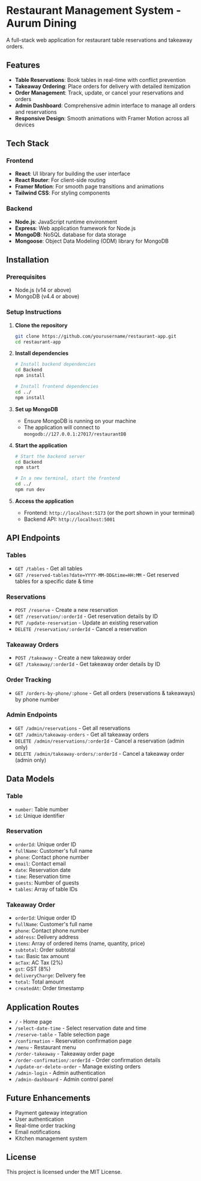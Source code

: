 # Restaurant Management System - Aurum Dining

A full-stack web application for restaurant table reservations and takeaway orders.

## Features

- **Table Reservations**: Book tables in real-time with conflict prevention
- **Takeaway Ordering**: Place orders for delivery with detailed itemization
- **Order Management**: Track, update, or cancel your reservations and orders
- **Admin Dashboard**: Comprehensive admin interface to manage all orders and reservations
- **Responsive Design**: Smooth animations with Framer Motion across all devices

## Tech Stack

### Frontend
- **React**: UI library for building the user interface
- **React Router**: For client-side routing
- **Framer Motion**: For smooth page transitions and animations
- **Tailwind CSS**: For styling components

### Backend
- **Node.js**: JavaScript runtime environment
- **Express**: Web application framework for Node.js
- **MongoDB**: NoSQL database for data storage
- **Mongoose**: Object Data Modeling (ODM) library for MongoDB

## Installation

### Prerequisites
- Node.js (v14 or above)
- MongoDB (v4.4 or above)

### Setup Instructions

1. **Clone the repository**
   ```bash
   git clone https://github.com/yourusername/restaurant-app.git
   cd restaurant-app
   ```

2. **Install dependencies**
   ```bash
   # Install backend dependencies
   cd Backend
   npm install

   # Install frontend dependencies
   cd ../
   npm install
   ```

3. **Set up MongoDB**
   - Ensure MongoDB is running on your machine
   - The application will connect to `mongodb://127.0.0.1:27017/restaurantDB`

4. **Start the application**
   ```bash
   # Start the backend server
   cd Backend
   npm start

   # In a new terminal, start the frontend
   cd ../
   npm run dev
   ```

5. **Access the application**
   - Frontend: `http://localhost:5173` (or the port shown in your terminal)
   - Backend API: `http://localhost:5001`

## API Endpoints

### Tables
- `GET /tables` - Get all tables
- `GET /reserved-tables?date=YYYY-MM-DD&time=HH:MM` - Get reserved tables for a specific date & time

### Reservations
- `POST /reserve` - Create a new reservation
- `GET /reservation/:orderId` - Get reservation details by ID
- `PUT /update-reservation` - Update an existing reservation
- `DELETE /reservation/:orderId` - Cancel a reservation

### Takeaway Orders
- `POST /takeaway` - Create a new takeaway order
- `GET /takeaway/:orderId` - Get takeaway order details by ID

### Order Tracking
- `GET /orders-by-phone/:phone` - Get all orders (reservations & takeaways) by phone number

### Admin Endpoints
- `GET /admin/reservations` - Get all reservations
- `GET /admin/takeaway-orders` - Get all takeaway orders
- `DELETE /admin/reservations/:orderId` - Cancel a reservation (admin only)
- `DELETE /admin/takeaway-orders/:orderId` - Cancel a takeaway order (admin only)

## Data Models

### Table
- `number`: Table number
- `id`: Unique identifier

### Reservation
- `orderId`: Unique order ID
- `fullName`: Customer's full name
- `phone`: Contact phone number
- `email`: Contact email
- `date`: Reservation date
- `time`: Reservation time
- `guests`: Number of guests
- `tables`: Array of table IDs

### Takeaway Order
- `orderId`: Unique order ID
- `fullName`: Customer's full name
- `phone`: Contact phone number
- `address`: Delivery address
- `items`: Array of ordered items (name, quantity, price)
- `subtotal`: Order subtotal
- `tax`: Basic tax amount
- `acTax`: AC Tax (2%)
- `gst`: GST (8%)
- `deliveryCharge`: Delivery fee
- `total`: Total amount
- `createdAt`: Order timestamp

## Application Routes

- `/` - Home page
- `/select-date-time` - Select reservation date and time
- `/reserve-table` - Table selection page
- `/confirmation` - Reservation confirmation page
- `/menu` - Restaurant menu
- `/order-takeaway` - Takeaway order page
- `/order-confirmation/:orderId` - Order confirmation details
- `/update-or-delete-order` - Manage existing orders
- `/admin-login` - Admin authentication
- `/admin-dashboard` - Admin control panel

## Future Enhancements

- Payment gateway integration
- User authentication
- Real-time order tracking
- Email notifications
- Kitchen management system

## License

This project is licensed under the MIT License.